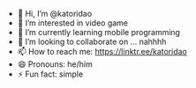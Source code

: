 - 👋 Hi, I’m @katoridao
- 👀 I’m interested in video game
- 🌱 I’m currently learning mobile programming
- 💞️ I’m looking to collaborate on ... nahhhh
- 📫 How to reach me: https://linktr.ee/katoridao
- 😄 Pronouns: he/him
- ⚡ Fun fact: simple

<!---
katoridao/katoridao is a ✨ special ✨ repository because its `README.md` (this file) appears on your GitHub profile.
You can click the Preview link to take a look at your changes.
--->
